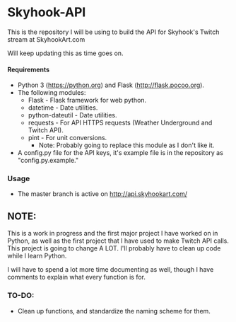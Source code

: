 # Skyhook-API

This is the repository I will be using to build the API for Skyhook's Twitch stream at SkyhookArt.com

Will keep updating this as time goes on.

#### Requirements
* Python 3 (https://python.org) and Flask (http://flask.pocoo.org).
* The following modules:
  * Flask - Flask framework for web python.
  * datetime - Date utilities.
  * python-dateutil - Date utilities.
  * requests - For API HTTPS requests (Weather Underground and Twitch API).
  * pint - For unit conversions.
    * Note: Probably going to replace this module as I don't like it.
* A config.py file for the API keys, it's example file is in the repository as "config.py.example."

### Usage
* The master branch is active on http://api.skyhookart.com/

## NOTE:
This is a work in progress and the first major project I have worked on in Python, as well as the first project that I have used to make Twitch API calls. This project is going to change A LOT. I'll probably have to clean up code while I learn Python.

I will have to spend a lot more time documenting as well, though I have comments to explain what every function is for.

### TO-DO:
* Clean up functions, and standardize the naming scheme for them.
